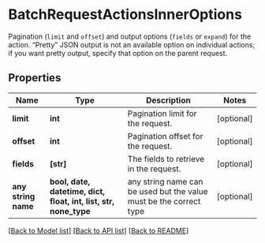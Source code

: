 # BatchRequestActionsInnerOptions

Pagination (`limit` and `offset`) and output options (`fields` or `expand`) for the action. “Pretty” JSON output is not an available option on individual actions; if you want pretty output, specify that option on the parent request.

## Properties
Name | Type | Description | Notes
------------ | ------------- | ------------- | -------------
**limit** | **int** | Pagination limit for the request. | [optional] 
**offset** | **int** | Pagination offset for the request. | [optional] 
**fields** | **[str]** | The fields to retrieve in the request. | [optional] 
**any string name** | **bool, date, datetime, dict, float, int, list, str, none_type** | any string name can be used but the value must be the correct type | [optional]

[[Back to Model list]](../README.md#documentation-for-models) [[Back to API list]](../README.md#documentation-for-api-endpoints) [[Back to README]](../README.md)


